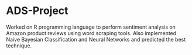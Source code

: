 # ADS-Project

Worked on R programming language to perform sentiment analysis on Amazon product reviews using word scraping tools. Also implemented Naive Bayesian Classification and Neural Networks and predicted the best technique.
